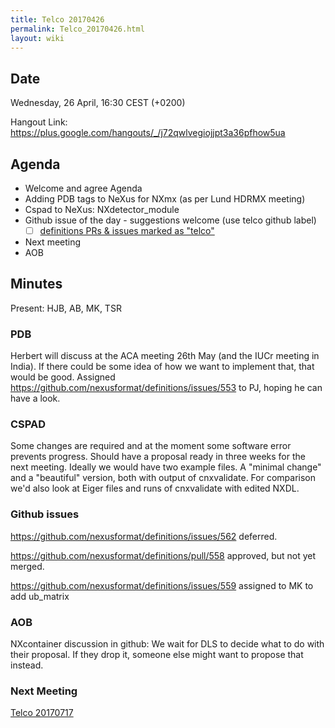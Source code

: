 ```yaml
---
title: Telco 20170426
permalink: Telco_20170426.html
layout: wiki
---
```


Date
----

Wednesday, 26 April, 16:30 CEST (+0200)

<!-- end of autogeneration -->

Hangout Link:
<https://plus.google.com/hangouts/_/j72qwlvegiojjpt3a36pfhow5ua>

Agenda
------

-   Welcome and agree Agenda
-   Adding PDB tags to NeXus for NXmx (as per Lund HDRMX meeting)
-   Cspad to NeXus: NXdetector_module
-   Github issue of the day - suggestions welcome (use telco github label)
    - [ ] [definitions PRs & issues marked as "telco"](https://github.com/nexusformat/definitions/labels/telco)
-   Next meeting
-   AOB

Minutes
-------

Present: HJB, AB, MK, TSR

### PDB

Herbert will discuss at the ACA meeting 26th May (and the IUCr meeting in India). If there could be some idea of how we want to implement that, that would be good.
Assigned https://github.com/nexusformat/definitions/issues/553 to PJ, hoping he can have a look.

### CSPAD

Some changes are required and at the moment some software error prevents progress. Should have a proposal ready in three weeks for the next meeting.
Ideally we would have two example files. A "minimal change"  and a "beautiful" version, both with output of cnxvalidate. For comparison we'd also look at Eiger files and runs of cnxvalidate with edited NXDL.

### Github issues

https://github.com/nexusformat/definitions/issues/562 deferred.

https://github.com/nexusformat/definitions/pull/558 approved, but not yet merged.

https://github.com/nexusformat/definitions/issues/559 assigned to MK to add ub_matrix

### AOB

NXcontainer discussion in github: We wait for DLS to decide what to do with their proposal. If they drop it, someone else might want to propose that instead.




### Next Meeting
[Telco 20170717](Telco_20170717.html)

